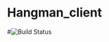 # Hangman_client 
#![Build Status](https://travis-ci.org/GiantPanda0090/Hangman_client.svg?branch=master)

